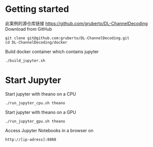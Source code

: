# Getting started
此案例的源仓库链接 https://github.com/gruberto/DL-ChannelDecoding
Download from GitHub

    git clone git@github.com:gruberto/DL-ChannelDecoding.git
    cd DL-ChannelDecoding/docker
    
Build docker container which contains jupyter

    ./build_jupyter.sh

# Start Jupyter
Start jupyter with theano on a CPU

    ./run_jupyter_cpu.sh theano

Start jupyter with theano on a GPU

    ./run_jupyter_gpu.sh theano
    
Access Jupyter Notebooks in a browser on

    http://[ip-adress]:8888
